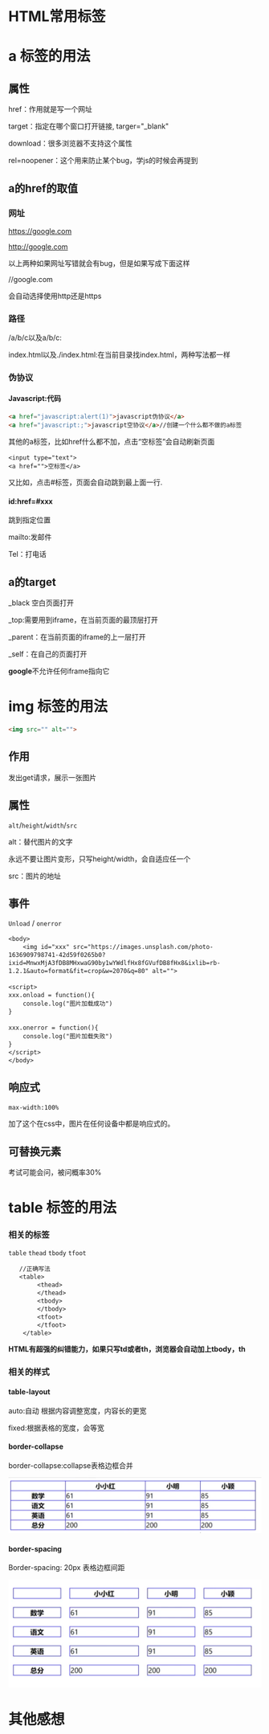 # HTML常用标签

# a 标签的用法

## 属性

href：作用就是写一个网址

target：指定在哪个窗口打开链接, targer="_blank"

download：很多浏览器不支持这个属性

rel=noopener：这个用来防止某个bug，学js的时候会再提到

## a的href的取值

### 网址

https://google.com

http://google.com

以上两种如果网址写错就会有bug，但是如果写成下面这样

//google.com

会自动选择使用http还是https

### 路径

/a/b/c以及a/b/c:

index.html以及./index.html:在当前目录找index.html，两种写法都一样

### 伪协议

#### Javascript:代码

```html
<a href="javascript:alert(1)">javascript伪协议</a>
<a href="javascript:;">javascript空协议</a>//创建一个什么都不做的a标签
```

其他的a标签，比如href什么都不加，点击“空标签”会自动刷新页面

```
<input type="text">
<a href="">空标签</a>
```

又比如，点击#标签，页面会自动跳到最上面一行.

#### id:href=#xxx

跳到指定位置

mailto:发邮件

Tel：打电话

## a的target

_black 空白页面打开

_top:需要用到iframe，在当前页面的最顶层打开

_parent：在当前页面的iframe的上一层打开

_self：在自己的页面打开

**google**不允许任何iframe指向它

# img 标签的用法

```html
<img src="" alt="">
```

## 作用

发出get请求，展示一张图片

## 属性

`alt`/`height`/`width`/`src`

alt：替代图片的文字

永远不要让图片变形，只写height/width，会自适应任一个

src：图片的地址

## 事件

`Unload` / `onerror`

```
<body>
    <img id="xxx" src="https://images.unsplash.com/photo-1636909798741-42d59f0265b0?ixid=MnwxMjA3fDB8MHxwaG90by1wYWdlfHx8fGVufDB8fHx8&ixlib=rb-1.2.1&auto=format&fit=crop&w=2070&q=80" alt="">

<script>
xxx.onload = function(){
    console.log("图片加载成功")
}

xxx.onerror = function(){
    console.log("图片加载失败")
}
</script>
</body>
```

## 响应式

`max-width:100%`

加了这个在css中，图片在任何设备中都是响应式的。

## 可替换元素

考试可能会问，被问概率30%

# table 标签的用法

### 相关的标签

`table` `thead` `tbody` `tfoot`

```
   //正确写法
   <table>
        <thead>
        </thead>
        <tbody>
        </tbody>
        <tfoot>
        </tfoot>
    </table>
```

**HTML有超强的纠错能力，如果只写td或者th，浏览器会自动加上tbody，th**

### 相关的样式

#### table-layout

auto:自动 根据内容调整宽度，内容长的更宽

fixed:根据表格的宽度，会等宽

#### border-collapse

border-collapse:collapse表格边框合并

![image-20211115101506403](image-20211115101506403.png)

#### border-spacing

Border-spacing: 20px 表格边框间距

![image-20211115101515880](image-20211115101515880.png)

# 其他感想



